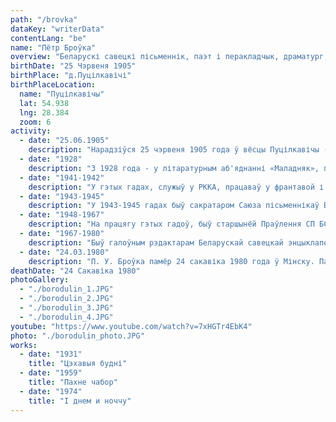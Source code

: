 ```yaml
---
path: "/brovka"
dataKey: "writerData"
contentLang: "be"
name: "Пётр Броўка"
overview: "Беларускі савецкі пісьменнік, паэт і перакладчык, драматург, публіцыст. Народны паэт БССР (1962). Акадэмік АН БССР (1966). Лаўрэат Ленінскай (1962) і двух Сталінскіх прэмій (1947, 1951). Дэпутат ВС СССР з 1956 года. Член ВКП (б) з 1940 года."
birthDate: "25 Чэрвеня 1905"
birthPlace: "д.Пуцілкавічі"
birthPlaceLocation:
  name: "Пуцілкавічы"
  lat: 54.938
  lng: 28.384
  zoom: 6
activity:
  - date: "25.06.1905"
    description: "Нарадзіўся 25 чэрвеня 1905 года ў вёсцы Пуцілкавічы (цяпер Ушацкі раён, Віцебская вобласць, Беларусь) у сялянскай сям'і."
  - date: "1928"
    description: "З 1928 года - у літаратурным аб'яднанні «Маладняк», пазней у Беларускай асацыяцыі пралетарскіх пісьменнікаў (БелАПП)."
  - date: "1941-1942"
    description: "У гэтых гадах, служыў у РККА, працаваў у франтавой і партызанскага друку."
  - date: "1943-1945"
    description: "У 1943-1945 гадах быў сакратаром Саюза пісьменнікаў БССР, галоўным рэдактарам ​​літаратурнага часопіса 'Полымя'."
  - date: "1948-1967"
    description: "На працягу гэтых гадоў, быў старшынёй Праўлення СП БССР."
  - date: "1967-1980"
    description: "Быў галоўным рэдактарам Беларускай савецкай энцыклапедыі (цяпер - 'Беларуская Энцыклапедыя імя П. Броўкі')."
  - date: "24.03.1980"
    description: "П. У. Броўка памёр 24 сакавіка 1980 года ў Мінску. Пахаваны на Усходніх могілках."
deathDate: "24 Сакавіка 1980"
photoGallery:
  - "./borodulin_1.JPG"
  - "./borodulin_2.JPG"
  - "./borodulin_3.JPG"
  - "./borodulin_4.JPG"
youtube: "https://www.youtube.com/watch?v=7xHGTr4EbK4"
photo: "./borodulin_photo.JPG"
works:
  - date: "1931"
    title: "Цэхавыя будні"
  - date: "1959"
    title: "Пахне чабор"
  - date: "1974"
    title: "І днем и ноччу"
---
```

